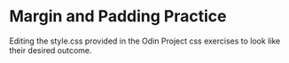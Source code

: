 # Margin and Padding Practice

Editing the style.css provided in the Odin Project css exercises to look like their desired outcome.

